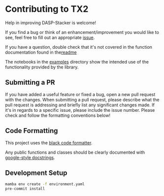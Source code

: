 # Contributing to TX2

Help in improving DASP-Stacker is welcome!

If you find a bug or think of an enhancement/improvement you would like to see,
feel free to fill out an appropriate
[issue](https://github.com/ORNL/dasp-stacker/issues/new).

If you have a question, double check that it's not covered in the function documentation found in the[readme](https://github.com/ORNL/dasp-stacker/blob/main/README.md)

The notebooks in the [examples](https://github.com/ORNL/dasp-stacker/tree/main/examples) directory show the intended use of the functionality provided by the library.

## Submitting a PR

If you have added a useful feature or fixed a bug, open a new pull request with
the changes.  When submitting a pull request, please describe what the pull
request is addressing and briefly list any significant changes made. If it's in
regards to a specific issue, please include the issue number. Please check and
follow the formatting conventions below!

## Code Formatting

This project uses the [black code formatter](https://github.com/psf/black).

Any public functions and classes should be clearly documented with
[google-style docstrings](https://sphinxcontrib-napoleon.readthedocs.io/en/latest/example_google.html).

## Development Setup

```bash
mamba env create -f environment.yaml
pre-commit install
```
